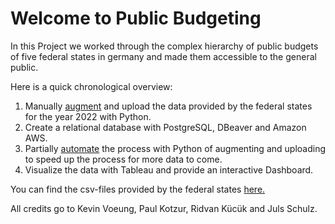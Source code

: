 # Welcome to Public Budgeting

In this Project we worked through the complex hierarchy of public budgets of five federal states in germany and made them accessible to the general public. 

Here is a quick chronological overview:

1. Manually [augment](https://github.com/Toffeltonius/Public-Budgeting/tree/main/create_dataframes_2022) and upload the data provided by the federal states for the year 2022 with Python.
2. Create a relational database with PostgreSQL, DBeaver and Amazon AWS.
3. Partially [automate](https://github.com/Toffeltonius/Public-Budgeting/tree/main/functions) the process with Python of augmenting and uploading to speed up the process for more data to come.
4. Visualize the data with Tableau and provide an interactive Dashboard.


You can find the csv-files provided by the federal states [here.](https://drive.google.com/drive/folders/1z5jixdjom2EqlrJzO7e9Msuj9L-fWUpb?usp=share_link)






All credits go to Kevin Voeung, Paul Kotzur, Ridvan Kücük and Juls Schulz.




